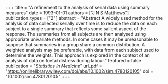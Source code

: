 +++
title = "A refinement to the analysis of serial data using summary measures"
date = 1993-01-01
authors = ["J N S Matthews"]
publication_types = ["2"]
abstract = "Abstract A widely used method for the analysis of data collected serially over time is to reduce the data on each subject to a single summary that reflects some salient aspect of the response. The summaries from all subjects are then analysed using appropriate univariate methods. In some cases it may be unreasonable to suppose that summaries in a group share a common distribution. A weighted analysis may be preferable, with data from each subject used to determine the weights. This approach is explored in the context of an analysis of data on foetal distress during labour."
featured = false
publication = "*Statistics in Medicine*"
url_pdf = "https://onlinelibrary.wiley.com/doi/abs/10.1002/sim.4780120105"
doi = "10.1002/sim.4780120105"
+++

